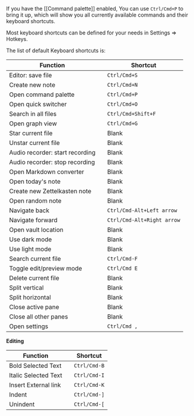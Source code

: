 If you have the [[Command palette]] enabled, You can use `Ctrl/Cmd+P` to bring it up, which will show you all currently available commands and their keyboard shortcuts.

Most keyboard shortcuts can be defined for your needs in Settings => Hotkeys. 

The list of default Keyboard shortcuts is:

Function                        |   | Shortcut          
------------------------------- | - | ------------------
Editor: save file               |   | `Ctrl/Cmd+S`      
Create new note                 |   | `Ctrl/Cmd+N`      
Open command palette            |   | `Ctrl/Cmd+P`      
Open quick switcher             |   | `Ctrl/Cmd+O`      
Search in all files             |   | `Ctrl/Cmd+Shift+F`
Open graph view                 |   | `Ctrl/Cmd+G`      
Star current file               |   | Blank             
Unstar current file             |   | Blank             
Audio recorder: start recording |   | Blank             
Audio recorder: stop recording  |   | Blank             
Open Markdown converter         |   | Blank             
Open today's note               |   | Blank             
Create new Zettelkasten note    |   | Blank             
Open random note                |   | Blank             
Navigate back                   |   | `Ctrl/Cmd-Alt+Left arrow`  
Navigate forward                |   | `Ctrl/Cmd-Alt+Right arrow`  
Open vault location             |   | Blank             
Use dark mode                   |   | Blank             
Use light mode                  |   | Blank             
Search current file             |   | `Ctrl/Cmd-F`      
Toggle edit/preview mode        |   | `Ctrl/Cmd E`      
Delete current file             |   | Blank             
Split vertical                  |   | Blank             
Split horizontal                |   | Blank             
Close active pane               |   | Blank             
Close all other panes           |   | Blank             
Open settings                   |   | `Ctrl/Cmd ,`      

**Editing**

Function             |   | Shortcut    
-------------------- | - | ------------
Bold Selected Text   |   | `Ctrl/Cmd-B` 
Italic Selected Text |   | `Ctrl/Cmd-I`
Insert External link |   | `Ctrl/Cmd-K`
Indent               |   | `Ctrl/Cmd-]`
Unindent             |   | `Ctrl/Cmd-[`
